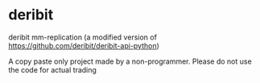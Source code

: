 # deribit
deribit mm-replication (a modified version of https://github.com/deribit/deribit-api-python)

A copy paste only project made by a non-programmer. Please do not use the code for actual trading
